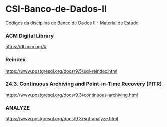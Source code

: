 # CSI-Banco-de-Dados-II
Códigos da disciplina de Banco de Dados II - Material de Estudo

### ACM Digital Library
https://dl.acm.org/#

### Reindex  
https://www.postgresql.org/docs/9.5/sql-reindex.html

### 24.3. Continuous Archiving and Point-in-Time Recovery (PITR)  
https://www.postgresql.org/docs/9.3/continuous-archiving.html

### ANALYZE  
https://www.postgresql.org/docs/9.3/sql-analyze.html
